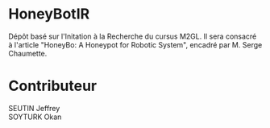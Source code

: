 # HoneyBotIR
Dépôt basé sur l'Initation à la Recherche du cursus M2GL. Il sera consacré à l'article "HoneyBo: A Honeypot for Robotic System", encadré par M. Serge Chaumette. 

# Contributeur

SEUTIN Jeffrey  
SOYTURK Okan  
